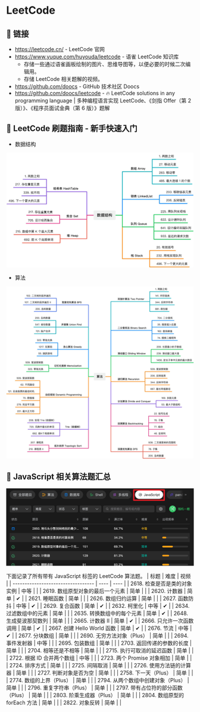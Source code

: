 # LeetCode

## 🔗 链接

- https://leetcode.cn/ - LeetCode 官网
- https://www.yuque.com/huyouda/leetcode - 语雀 LeetCode 知识库
  - 存储一些通过语雀画板绘制的图片、思维导图等，以便必要的时候二次编辑用。
  - 存储 LeetCode 相关题解的视频。
- https://github.com/doocs - GitHub 技术社区 Doocs
- https://github.com/doocs/leetcode - 🔥 LeetCode solutions in any programming language | 多种编程语言实现 LeetCode、《剑指 Offer（第 2 版）》、《程序员面试金典（第 6 版）》题解

## 📝 LeetCode 刷题指南 - 新手快速入门

- 数据结构

![](md-imgs/2024-09-25-15-01-46.png)

- 算法

![](md-imgs/2024-09-25-15-02-56.png)

## 📝 JavaScript 相关算法题汇总

![](md-imgs/2024-09-25-15-04-53.png)

下面记录了所有带有 JavaScript 标签的 LeetCode 算法题。
| 标题                               | 难度 | 视频 |
| ---------------------------------- | ---- | ---- |
| 2618. 检查是否是类的对象实例       | 中等 |      |
| 2619. 数组原型对象的最后一个元素   | 简单 |      |
| 2620. 计数器                       | 简单 | ✔    |
| 2621. 睡眠函数                     | 简单 |      |
| 2626. 数组归约运算                 | 简单 |      |
| 2627. 函数防抖                     | 中等 | ✔    |
| 2629. 复合函数                     | 简单 | ✔    |
| 2632. 柯里化                       | 中等 | ✔    |
| 2634. 过滤数组中的元素             | 简单 |      |
| 2635. 转换数组中的每个元素         | 简单 | ✔    |
| 2648. 生成斐波那契数列             | 简单 |      |
| 2665. 计数器 II                    | 简单 | ✔    |
| 2666. 只允许一次函数调用           | 简单 | ✔    |
| 2667. 创建 Hello World 函数        | 简单 | ✔    |
| 2676. 节流                         | 中等 | ✔    |
| 2677. 分块数组                     | 简单 |      |
| 2690. 无穷方法对象（Plus）         | 简单 |      |
| 2694. 事件发射器                   | 中等 |      |
| 2695. 包装数组                     | 简单 |      |
| 2703. 返回传递的参数的长度         | 简单 |      |
| 2704. 相等还是不相等               | 简单 |      |
| 2715. 执行可取消的延迟函数         | 简单 |      |
| 2722. 根据 ID 合并两个数组         | 中等 |      |
| 2723. 两个 Promise 对象相加        | 简单 |      |
| 2724. 排序方式                     | 简单 |      |
| 2725. 间隔取消                     | 简单 |      |
| 2726. 使用方法链的计算器           | 简单 |      |
| 2727. 判断对象是否为空             | 简单 |      |
| 2758. 下一天（Plus）               | 简单 |      |
| 2774. 数组的上界（Plus）           | 简单 |      |
| 2794. 从两个数组中创建对象（Plus） | 简单 |      |
| 2796. 重复字符串（Plus）           | 简单 |      |
| 2797. 带有占位符的部分函数（Plus） | 简单 |      |
| 2803. 阶乘生成器（Plus）           | 简单 |      |
| 2804. 数组原型的 forEach 方法      | 简单 |      |
| 2822. 对象反转                     | 简单 |      |